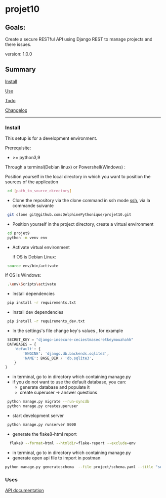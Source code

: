 # projet10
## Goals: 
Create a secure RESTful API using Django REST to manage projects and there issues.

version: 1.0.0

## Summary

[Install](#install)

[Use](#use)

[Todo](TODO.md)

[Changelog](CHANGELOG.md)

------------
### <a name="install"></a>Install

This setup is for a development environment.

Prerequisite:

- \>= python3,9

Through a terminal(Debian linux) or Powershell(Windows) : 

Position yourself in the local directory in which you want to position the sources of the application
``` bash
 cd [path_to_source_directory]
```
-  Clone the repository via the clone command in ssh mode
[ssh](https://docs.github.com/en/authentication/connecting-to-github-with-ssh), via la commande suivante

``` bash
 git clone git@github.com:DelphinePythonique/projet10.git
```

- Position yourself in the project directory, create a virtual environment

``` bash
 cd projet9
 python -m venv env
```
- Activate virtual environment

   If OS is Debian Linux: 
``` bash
 source env/bin/activate
```
   If OS is Windows:
``` bash
 .\env\Scripts\activate
```
- Install dependencies
``` bash
 pip install -r requirements.txt
```
- Install dev dependencies
``` bash
 pip install -r requirements_dev.txt
```

- In the settings's file change key's values , for example
``` python
 SECRET_KEY = "django-insecure-ceciestmasecretkeymouahahh"
 DATABASES = {
    'default': {
        'ENGINE': 'django.db.backends.sqlite3',
        'NAME': BASE_DIR / 'db.sqlite3',
    }
}
```
- in terminal, go to in directory which containing manage.py
- if you do not want to use the default database, you can: 
  - generate database and populate it
  - create superuser -> answer questions
``` bash
 python manage.py migrate --run-syncdb
 python manage.py createsuperuser 
```
- start development server 
``` bash
 python manage.py runserver 8000 
```
- generate the flake8-html report
``` bash
  flake8 --format=html --htmldir=flake-report --exclude=env
```
- in terminal, go to in directory which containing manage.py
- generate open api file to import in postman
``` bash
python manage.py generateschema  --file project/schema.yaml --title "softdesk Api"

```

### <a name="use"></a>Uses

[API documentation](https://documenter.getpostman.com/view/11542998/Uze1xjyg)